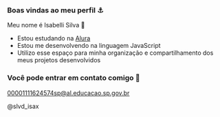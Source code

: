 ### Boas vindas ao meu perfil ⚓

Meu nome é Isabelli Silva 🖤

- Estou estudando na [Alura](https://www.alura.com.br)
- Estou me desenvolvendo na linguagem JavaScript
- Utilizo esse espaço para minha organização e compartilhamento dos meus projetos desenvolvidos

### Você pode entrar em contato comigo 📧

00001111624574sp@al.educacao.sp.gov.br

@slvd_isax 
